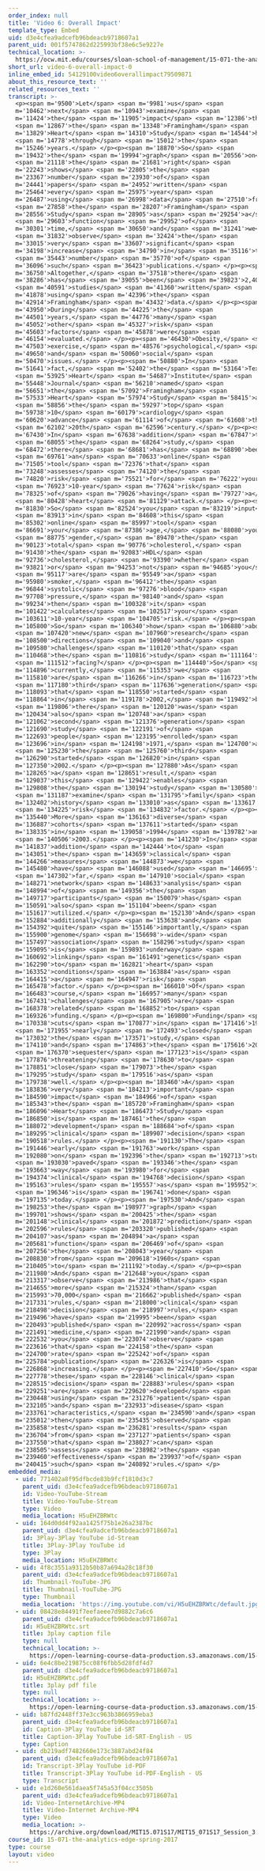```yaml
---
order_index: null
title: 'Video 6: Overall Impact'
template_type: Embed
uid: d3e4cfea9adcefb96bdeacb9718607a1
parent_uid: 001f5747862d225993bf38e6c5e9227e
technical_location: >-
  https://ocw.mit.edu/courses/sloan-school-of-management/15-071-the-analytics-edge-spring-2017/logistic-regression/the-framingham-heart-study-evaluating-risk-factors-to-save-lives/video-6-overall-impact/video-6-overall-impact-0
short_url: video-6-overall-impact-0
inline_embed_id: 54129100video6overallimpact79509871
about_this_resource_text: ''
related_resources_text: ''
transcript: >-
  <p><span m='9500'>Let</span> <span m='9981'>us</span> <span
  m='10462'>next</span> <span m='10943'>examine</span> <span
  m='11424'>the</span> <span m='11905'>impact</span> <span m='12386'>that</span>
  <span m='12867'>the</span> <span m='13348'>Framingham</span> <span
  m='13829'>Heart</span> <span m='14310'>Study</span> <span m='14544'>had</span>
  <span m='14778'>through</span> <span m='15012'>the</span> <span
  m='15246'>years.</span> </p><p><span m='18870'>So</span> <span
  m='19432'>the</span> <span m='19994'>graph</span> <span m='20556'>on</span>
  <span m='21118'>the</span> <span m='21681'>right</span> <span
  m='22243'>shows</span> <span m='22805'>the</span> <span
  m='23367'>number</span> <span m='23930'>of</span> <span
  m='24441'>papers</span> <span m='24952'>written</span> <span
  m='25464'>every</span> <span m='25975'>year</span> <span
  m='26487'>using</span> <span m='26998'>data</span> <span m='27510'>from</span>
  <span m='27858'>the</span> <span m='28207'>Framingham</span> <span
  m='28556'>Study</span> <span m='28905'>as</span> <span m='29254'>a</span>
  <span m='29603'>function</span> <span m='29952'>of</span> <span
  m='30301'>time,</span> <span m='30650'>and</span> <span m='31241'>we</span>
  <span m='31832'>observe</span> <span m='32424'>the</span> <span
  m='33015'>very</span> <span m='33607'>significant</span> <span
  m='34198'>increase</span> <span m='34790'>in</span> <span m='35116'>the</span>
  <span m='35443'>number</span> <span m='35770'>of</span> <span
  m='36096'>such</span> <span m='36423'>publications.</span> </p><p><span
  m='36750'>Altogether,</span> <span m='37518'>there</span> <span
  m='38286'>has</span> <span m='39055'>been</span> <span m='39823'>2,400</span>
  <span m='40591'>studies</span> <span m='41360'>written</span> <span
  m='41878'>using</span> <span m='42396'>the</span> <span
  m='42914'>Framingham</span> <span m='43432'>data.</span> </p><p><span
  m='43950'>During</span> <span m='44225'>the</span> <span
  m='44501'>years,</span> <span m='44776'>many</span> <span
  m='45052'>other</span> <span m='45327'>risk</span> <span
  m='45603'>factors</span> <span m='45878'>were</span> <span
  m='46154'>evaluated.</span> </p><p><span m='46430'>Obesity,</span> <span
  m='47503'>exercise,</span> <span m='48576'>psychological,</span> <span
  m='49650'>and</span> <span m='50060'>social</span> <span
  m='50470'>issues.</span> </p><p><span m='50880'>In</span> <span
  m='51641'>fact,</span> <span m='52402'>the</span> <span m='53164'>Texas</span>
  <span m='53925'>Heart</span> <span m='54687'>Institute</span> <span
  m='55448'>Journal</span> <span m='56210'>named</span> <span
  m='56651'>the</span> <span m='57092'>Framingham</span> <span
  m='57533'>Heart</span> <span m='57974'>Study</span> <span m='58415'>as</span>
  <span m='58856'>the</span> <span m='59297'>top</span> <span
  m='59738'>10</span> <span m='60179'>cardiology</span> <span
  m='60620'>advance</span> <span m='61114'>of</span> <span m='61608'>the</span>
  <span m='62102'>20th</span> <span m='62596'>century.</span> </p><p><span
  m='67430'>In</span> <span m='67638'>addition</span> <span m='67847'>to</span>
  <span m='68055'>the</span> <span m='68264'>study,</span> <span
  m='68472'>there</span> <span m='68681'>has</span> <span m='68890'>been</span>
  <span m='69761'>an</span> <span m='70633'>online</span> <span
  m='71505'>tool</span> <span m='72376'>that</span> <span
  m='73248'>assesses</span> <span m='74120'>the</span> <span
  m='74820'>risk</span> <span m='75521'>for</span> <span m='76222'>your</span>
  <span m='76923'>10-year</span> <span m='77624'>risk</span> <span
  m='78325'>of</span> <span m='79026'>having</span> <span m='79727'>a</span>
  <span m='80428'>heart</span> <span m='81129'>attack.</span> </p><p><span
  m='81830'>So</span> <span m='82524'>you</span> <span m='83219'>input</span>
  <span m='83913'>in</span> <span m='84608'>this</span> <span
  m='85302'>online</span> <span m='85997'>tool</span> <span
  m='86691'>your</span> <span m='87386'>age,</span> <span m='88080'>your</span>
  <span m='88775'>gender,</span> <span m='89470'>the</span> <span
  m='90123'>total</span> <span m='90776'>cholesterol,</span> <span
  m='91430'>the</span> <span m='92083'>HDL</span> <span
  m='92736'>cholesterol,</span> <span m='93390'>whether</span> <span
  m='93821'>or</span> <span m='94253'>not</span> <span m='94685'>you</span>
  <span m='95117'>are</span> <span m='95549'>a</span> <span
  m='95980'>smoker,</span> <span m='96412'>the</span> <span
  m='96844'>systolic</span> <span m='97276'>blood</span> <span
  m='97708'>pressure,</span> <span m='98140'>and</span> <span
  m='99234'>then</span> <span m='100328'>it</span> <span
  m='101422'>calculates</span> <span m='102517'>your</span> <span
  m='103611'>10-year</span> <span m='104705'>risk.</span> </p><p><span
  m='105800'>So</span> <span m='106340'>how</span> <span m='106880'>about</span>
  <span m='107420'>new</span> <span m='107960'>research</span> <span
  m='108500'>directions</span> <span m='109040'>and</span> <span
  m='109580'>challenges</span> <span m='110120'>that</span> <span
  m='110468'>the</span> <span m='110816'>study</span> <span m='111164'>is</span>
  <span m='111512'>facing?</span> </p><p><span m='114440'>So</span> <span
  m='114896'>currently,</span> <span m='115353'>we</span> <span
  m='115810'>are</span> <span m='116266'>in</span> <span m='116723'>the</span>
  <span m='117180'>third</span> <span m='117636'>generation</span> <span
  m='118093'>that</span> <span m='118550'>started</span> <span
  m='118864'>in</span> <span m='119178'>2002,</span> <span m='119492'>but</span>
  <span m='119806'>there</span> <span m='120120'>was</span> <span
  m='120434'>also</span> <span m='120748'>a</span> <span
  m='121062'>second</span> <span m='121376'>generation</span> <span
  m='121690'>study</span> <span m='122191'>of</span> <span
  m='122693'>people</span> <span m='123195'>enrolled</span> <span
  m='123696'>in</span> <span m='124198'>1971,</span> <span m='124700'>and</span>
  <span m='125230'>the</span> <span m='125760'>third</span> <span
  m='126290'>started</span> <span m='126820'>in</span> <span
  m='127350'>2002.</span> </p><p><span m='127880'>As</span> <span
  m='128265'>a</span> <span m='128651'>result,</span> <span
  m='129037'>this</span> <span m='129422'>enables</span> <span
  m='129808'>the</span> <span m='130194'>study</span> <span m='130580'>to</span>
  <span m='131187'>examine</span> <span m='131795'>family</span> <span
  m='132402'>history</span> <span m='133010'>as</span> <span m='133617'>a</span>
  <span m='134225'>risk</span> <span m='134832'>factor.</span> </p><p><span
  m='135440'>More</span> <span m='136163'>diverse</span> <span
  m='136887'>cohorts</span> <span m='137611'>started</span> <span
  m='138335'>in</span> <span m='139058'>1994</span> <span m='139782'>and</span>
  <span m='140506'>2003.</span> </p><p><span m='141230'>In</span> <span
  m='141837'>addition</span> <span m='142444'>to</span> <span
  m='143051'>the</span> <span m='143659'>classical</span> <span
  m='144266'>measures</span> <span m='144873'>we</span> <span
  m='145480'>have</span> <span m='146088'>used</span> <span m='146695'>so</span>
  <span m='147302'>far,</span> <span m='147910'>social</span> <span
  m='148271'>network</span> <span m='148633'>analysis</span> <span
  m='148994'>of</span> <span m='149356'>the</span> <span
  m='149717'>participants</span> <span m='150079'>has</span> <span
  m='150591'>also</span> <span m='151104'>been</span> <span
  m='151617'>utilized.</span> </p><p><span m='152130'>And</span> <span
  m='152884'>additionally</span> <span m='153638'>and</span> <span
  m='154392'>quite</span> <span m='155146'>importantly,</span> <span
  m='155900'>genome</span> <span m='156698'>-wide</span> <span
  m='157497'>association</span> <span m='158296'>study</span> <span
  m='159095'>is</span> <span m='159893'>underway</span> <span
  m='160692'>linking</span> <span m='161491'>genetics</span> <span
  m='162290'>to</span> <span m='162821'>heart</span> <span
  m='163352'>conditions</span> <span m='163884'>as</span> <span
  m='164415'>a</span> <span m='164947'>risk</span> <span
  m='165478'>factor.</span> </p><p><span m='166010'>Of</span> <span
  m='166483'>course,</span> <span m='166957'>many</span> <span
  m='167431'>challenges</span> <span m='167905'>are</span> <span
  m='168378'>related</span> <span m='168852'>to</span> <span
  m='169326'>funding.</span> </p><p><span m='169800'>Funding</span> <span
  m='170338'>cuts</span> <span m='170877'>in</span> <span m='171416'>1969</span>
  <span m='171955'>nearly</span> <span m='172493'>closed</span> <span
  m='173032'>the</span> <span m='173571'>study,</span> <span
  m='174110'>and</span> <span m='174863'>the</span> <span m='175616'>2013</span>
  <span m='176370'>sequester</span> <span m='177123'>is</span> <span
  m='177876'>threatening</span> <span m='178630'>to</span> <span
  m='178851'>close</span> <span m='179073'>the</span> <span
  m='179295'>study</span> <span m='179516'>as</span> <span
  m='179738'>well.</span> </p><p><span m='183460'>A</span> <span
  m='183836'>very</span> <span m='184213'>important</span> <span
  m='184590'>impact</span> <span m='184966'>of</span> <span
  m='185343'>the</span> <span m='185720'>Framingham</span> <span
  m='186096'>Heart</span> <span m='186473'>Study</span> <span
  m='186850'>is</span> <span m='187461'>the</span> <span
  m='188072'>development</span> <span m='188684'>of</span> <span
  m='189295'>clinical</span> <span m='189907'>decision</span> <span
  m='190518'>rules.</span> </p><p><span m='191130'>The</span> <span
  m='191446'>early</span> <span m='191763'>work</span> <span
  m='192080'>on</span> <span m='192396'>the</span> <span m='192713'>study</span>
  <span m='193030'>paved</span> <span m='193346'>the</span> <span
  m='193663'>way</span> <span m='193980'>for</span> <span
  m='194374'>clinical</span> <span m='194768'>decision</span> <span
  m='195163'>rules</span> <span m='195557'>as</span> <span m='195952'>it</span>
  <span m='196346'>is</span> <span m='196741'>done</span> <span
  m='197135'>today.</span> </p><p><span m='197530'>And</span> <span
  m='198253'>the</span> <span m='198977'>graph</span> <span
  m='199701'>shows</span> <span m='200425'>the</span> <span
  m='201148'>clinical</span> <span m='201872'>prediction</span> <span
  m='202596'>rules</span> <span m='203320'>published</span> <span
  m='204107'>as</span> <span m='204894'>a</span> <span
  m='205681'>function</span> <span m='206469'>of</span> <span
  m='207256'>the</span> <span m='208043'>year</span> <span
  m='208830'>from</span> <span m='209618'>1960s</span> <span
  m='210405'>to</span> <span m='211192'>today.</span> </p><p><span
  m='211980'>And</span> <span m='212648'>you</span> <span
  m='213317'>observe</span> <span m='213986'>that</span> <span
  m='214655'>more</span> <span m='215324'>than</span> <span
  m='215993'>70,000</span> <span m='216662'>published</span> <span
  m='217331'>rules,</span> <span m='218000'>clinical</span> <span
  m='218498'>decision</span> <span m='218997'>rules,</span> <span
  m='219496'>have</span> <span m='219995'>been</span> <span
  m='220493'>published</span> <span m='220992'>across</span> <span
  m='221491'>medicine,</span> <span m='221990'>and</span> <span
  m='222532'>you</span> <span m='223074'>observe</span> <span
  m='223616'>that</span> <span m='224158'>the</span> <span
  m='224700'>rate</span> <span m='225242'>of</span> <span
  m='225784'>publication</span> <span m='226326'>is</span> <span
  m='226868'>increasing.</span> </p><p><span m='227410'>So</span> <span
  m='227778'>these</span> <span m='228146'>clinical</span> <span
  m='228515'>decision</span> <span m='228883'>rules</span> <span
  m='229251'>are</span> <span m='229620'>developed</span> <span
  m='230448'>using</span> <span m='231276'>patient</span> <span
  m='232105'>and</span> <span m='232933'>disease</span> <span
  m='233761'>characteristics,</span> <span m='234590'>and</span> <span
  m='235012'>then</span> <span m='235435'>observed</span> <span
  m='235858'>test</span> <span m='236281'>results</span> <span
  m='236704'>from</span> <span m='237127'>patients</span> <span
  m='237550'>that</span> <span m='238027'>can</span> <span
  m='238505'>assess</span> <span m='238982'>the</span> <span
  m='239460'>effectiveness</span> <span m='239937'>of</span> <span
  m='240415'>such</span> <span m='240892'>rules.</span> </p>
embedded_media:
  - uid: 771402a8f95dfbcde83b9fcf1810d3c7
    parent_uid: d3e4cfea9adcefb96bdeacb9718607a1
    id: Video-YouTube-Stream
    title: Video-YouTube-Stream
    type: Video
    media_location: H5uEHZBRWtc
  - uid: 164d0dd4f92aa1425f75b1e26a2387bc
    parent_uid: d3e4cfea9adcefb96bdeacb9718607a1
    id: 3Play-3Play YouTube id-Stream
    title: 3Play-3Play YouTube id
    type: 3Play
    media_location: H5uEHZBRWtc
  - uid: 4f8c3551a9312b50b87a694a28c18f30
    parent_uid: d3e4cfea9adcefb96bdeacb9718607a1
    id: Thumbnail-YouTube-JPG
    title: Thumbnail-YouTube-JPG
    type: Thumbnail
    media_location: 'https://img.youtube.com/vi/H5uEHZBRWtc/default.jpg'
  - uid: 08428e84491f7eefaeee7d9882c7a6c6
    parent_uid: d3e4cfea9adcefb96bdeacb9718607a1
    id: H5uEHZBRWtc.srt
    title: 3play caption file
    type: null
    technical_location: >-
      https://open-learning-course-data-production.s3.amazonaws.com/15-071-the-analytics-edge-spring-2017/08428e84491f7eefaeee7d9882c7a6c6_H5uEHZBRWtc.srt
  - uid: 6e4c8be219875cc08f6fbb5d28fdf4d7
    parent_uid: d3e4cfea9adcefb96bdeacb9718607a1
    id: H5uEHZBRWtc.pdf
    title: 3play pdf file
    type: null
    technical_location: >-
      https://open-learning-course-data-production.s3.amazonaws.com/15-071-the-analytics-edge-spring-2017/6e4c8be219875cc08f6fbb5d28fdf4d7_H5uEHZBRWtc.pdf
  - uid: b87fd2448ff37e3cc963b3866959eba3
    parent_uid: d3e4cfea9adcefb96bdeacb9718607a1
    id: Caption-3Play YouTube id-SRT
    title: Caption-3Play YouTube id-SRT-English - US
    type: Caption
  - uid: db219adf7482660e173c3887abd24f84
    parent_uid: d3e4cfea9adcefb96bdeacb9718607a1
    id: Transcript-3Play YouTube id-PDF
    title: Transcript-3Play YouTube id-PDF-English - US
    type: Transcript
  - uid: e1d260e561daea5f745a53f04cc3505b
    parent_uid: d3e4cfea9adcefb96bdeacb9718607a1
    id: Video-InternetArchive-MP4
    title: Video-Internet Archive-MP4
    type: Video
    media_location: >-
      https://archive.org/download/MIT15.071S17/MIT15_071S17_Session_3.3.11_300k.mp4
course_id: 15-071-the-analytics-edge-spring-2017
type: course
layout: video
---
```

